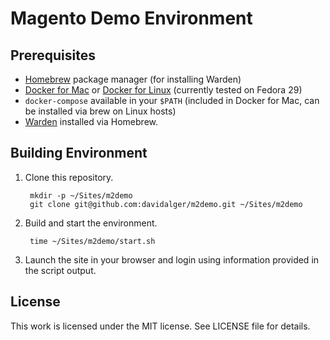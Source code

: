 # Magento Demo Environment

## Prerequisites

* [Homebrew](https://brew.sh) package manager (for installing Warden)
* [Docker for Mac](https://hub.docker.com/editions/community/docker-ce-desktop-mac) or [Docker for Linux](https://docs.docker.com/install/linux/docker-ce/fedora/) (currently tested on Fedora 29)
* `docker-compose` available in your `$PATH` (included in Docker for Mac, can be installed via brew on Linux hosts)
* [Warden](https://warden.dev/) installed via Homebrew.

## Building Environment

1. Clone this repository.

        mkdir -p ~/Sites/m2demo
        git clone git@github.com:davidalger/m2demo.git ~/Sites/m2demo

2. Build and start the environment.

        time ~/Sites/m2demo/start.sh

3. Launch the site in your browser and login using information provided in the script output.

## License

This work is licensed under the MIT license. See LICENSE file for details.
